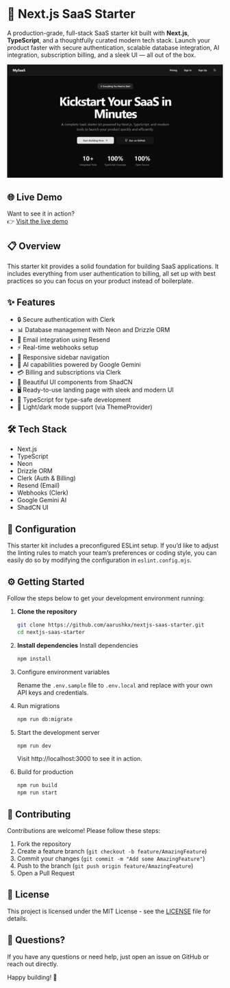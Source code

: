 # 🚀 Next.js SaaS Starter

A production-grade, full-stack SaaS starter kit built with **Next.js**, **TypeScript**, and a thoughtfully curated modern tech stack. Launch your product faster with secure authentication, scalable database integration, AI integration, subscription billing, and a sleek UI — all out of the box.

![App Preview](./public/preview/image.png)

## 🌐 Live Demo

Want to see it in action?  
👉 [Visit the live demo](https://nextjs-mysaas.vercel.app/)

## 📋 Overview

This starter kit provides a solid foundation for building SaaS applications. It includes everything from user authentication to billing, all set up with best practices so you can focus on your product instead of boilerplate.

## ✨ Features

- 🔒 Secure authentication with Clerk
- 📊 Database management with Neon and Drizzle ORM
- 📧 Email integration using Resend
- ⚡ Real-time webhooks setup
- 📱 Responsive sidebar navigation
- 🤖 AI capabilities powered by Google Gemini
- 💳 Billing and subscriptions via Clerk
- 🎨 Beautiful UI components from ShadCN
- 🖥️ Ready-to-use landing page with sleek and modern UI
- 📝 TypeScript for type-safe development
- 🌙 Light/dark mode support (via ThemeProvider)

## 🛠️ Tech Stack

- Next.js
- TypeScript
- Neon
- Drizzle ORM
- Clerk (Auth & Billing)
- Resend (Email)
- Webhooks (Clerk)
- Google Gemini AI
- ShadCN UI

## 🧠 Configuration

This starter kit includes a preconfigured ESLint setup.
If you’d like to adjust the linting rules to match your team’s preferences or coding style, you can easily do so by modifying the configuration in `eslint.config.mjs`.

## ⚙️ Getting Started

Follow the steps below to get your development environment running:

1. **Clone the repository**

    ```bash
    git clone https://github.com/aarushkx/nextjs-saas-starter.git
    cd nextjs-saas-starter
    ```

2. **Install dependencies**
   Install dependencies

    ```bash
    npm install
    ```

3. Configure environment variables

    Rename the `.env.sample` file to `.env.local` and replace with your own API keys and credentials.

4. Run migrations

    ```bash
    npm run db:migrate
    ```

5. Start the development server

    ```bash
    npm run dev
    ```

    Visit http://localhost:3000 to see it in action.

6. Build for production

    ```bash
    npm run build
    npm run start
    ```

## 🤝 Contributing

Contributions are welcome! Please follow these steps:

1. Fork the repository
2. Create a feature branch (`git checkout -b feature/AmazingFeature`)
3. Commit your changes (`git commit -m "Add some AmazingFeature"`)
4. Push to the branch (`git push origin feature/AmazingFeature`)
5. Open a Pull Request

## 📄 License

This project is licensed under the MIT License - see the [LICENSE](LICENSE) file for details.

## 🙋 Questions?

If you have any questions or need help, just open an issue on GitHub or reach out directly.

Happy building! 🎉
